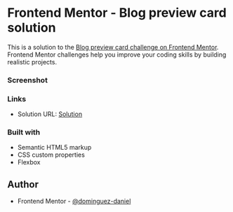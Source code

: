 # Frontend Mentor - Blog preview card solution

This is a solution to the [Blog preview card challenge on Frontend Mentor](https://www.frontendmentor.io/challenges/blog-preview-card-ckPaj01IcS). Frontend Mentor challenges help you improve your coding skills by building realistic projects. 

### Screenshot

### Links

- Solution URL: [Solution](https://frontend-mentor-practice.github.io/blog-preview-card/)

### Built with

- Semantic HTML5 markup
- CSS custom properties
- Flexbox

## Author

- Frontend Mentor - [@dominguez-daniel](https://www.frontendmentor.io/profile/dominguez-daniel)
